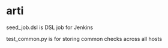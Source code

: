 # arti

seed_job.dsl is DSL job for Jenkins

test_common.py is for storing common checks across all hosts
